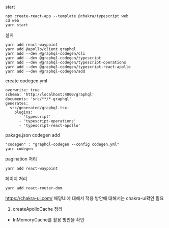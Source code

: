 start

```
npx create-react-app --template @chakra/typescript web
cd web
yarn start
```

설치

```
yarn add react-waypoint
yarn add @apollo/client graphql
yarn add --dev @graphql-codegen/cli
yarn add --dev @graphql-codegen/typescript
yarn add --dev @graphql-codegen/typescript-operations
yarn add --dev @graphql-codegen/typescript-react-apollo
yarn add --dev @graphql-codegen/add
```

create codegen.yml

```
overwrite: true
schema: 'http://localhost:4000/graphql'
documents: 'src/**/*.graphql'
generates:
  src/generated/graphql.tsx:
    plugins:
      - 'typescript'
      - 'typescript-operations'
      - 'typescript-react-apollo'
```

pakage.json codegen add

```
"codegen" : "graphql-codegen --config codegen.yml"
yarn codegen
```

pagination 처리

```
yarn add react-waypoint
```

페이지 처리

```
yarn add react-router-dom
```

https://chakra-ui.com/ 해당UI에 대해서 적용 방안에 대해서는 chakra-ui확인 필요

1. createApolloCache 정리

- InMemoryCache를 활용 방안을 확인
